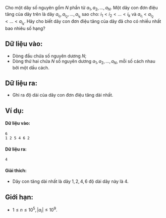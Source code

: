 Cho một dãy số nguyên gồm $N$ phần tử $a_1, a_2, …, a_N$. Một dãy con đơn điệu tăng của dãy trên là dãy $a_{i_1}, a_{i_2}, …, a_{i_k}$ sao cho: $i_1 < i_2 < … < i_k$ và $a_{i_1} < a_{i_2} < … < a_{i_k}$. Hãy cho biết dãy con đơn điệu tăng của dãy đã cho có nhiều nhất bao nhiêu số hạng?

## Dữ liệu vào:
- Dòng đầu chứa số nguyên dương $N$;
- Dòng thứ hai chứa $N$ số nguyên dương $a_1, a_2, …, a_N$, mỗi số cách nhau bởi một dấu cách.

## Dữ liệu ra:
- Ghi ra độ dài của dãy con đơn điệu tăng dài nhất.

## Ví dụ:
#### Dữ liệu vào:
```
6
1 2 5 4 6 2
```

#### Dữ liệu ra:
```
4
```

#### Giải thích:
- Dãy con tăng dài nhất là dãy $1, 2, 4, 6$ độ dài dãy này là $4$.

## Giới hạn:
- $1 ≤ n ≤ 10^5, |a_i| ≤ 10^9$.